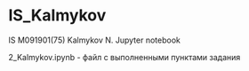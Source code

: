 # IS_Kalmykov
IS M091901(75) Kalmykov N. Jupyter notebook 

2_Kalmykov.ipynb - файл с выполненными пунктами задания
